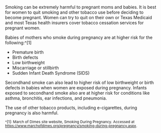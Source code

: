 Smoking can be extremely harmful to pregnant moms and babies. It is best for women to quit smoking and other tobacco use before deciding to become pregnant. Women can try to quit on their own or Texas Medicaid and most Texas health insurers cover tobacco cessation services for pregnant women.

Babies of mothers who smoke during pregnancy are at higher risk for the following:^[1]

* Premature birth
* Birth defects
* Low birthweight
* Miscarriage or stillbirth
* Sudden Infant Death Syndrome (SIDS)

Secondhand smoke can also lead to higher risk of low birthweight or birth defects in babies when women are exposed during pregnancy. Infants exposed to secondhand smoke also are at higher risk for conditions like asthma, bronchitis, ear infections, and pneumonia.

The use of other tobacco products, including e-cigarettes, during pregnancy is also harmful.

<span style="font-size:12px; line-height:1.1 !important">^[1]: March of Dimes site website, Smoking During Pregnancy. Accessed at https://www.marchofdimes.org/pregnancy/smoking-during-pregnancy.aspx. 

